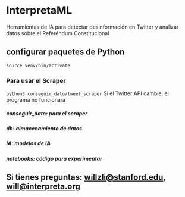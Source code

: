 # InterpretaML
Herramientas de IA para detectar desinformación en Twitter y analizar datos sobre el Referéndum Constitucional

## configurar paquetes de Python
`source venv/bin/activate`

### Para usar el Scraper
`python3 conseguir_dato/tweet_scraper`
Si el Twitter API cambie, el programa no funcionará

##### conseguir_dato: para el scraper
##### db: almacenamiento de datos
##### IA: modelos de IA
##### notebooks: código para experimentar

## Si tienes preguntas: willzli@stanford.edu, will@interpreta.org